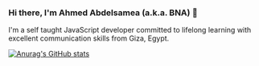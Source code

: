 ### Hi there, I'm Ahmed Abdelsamea (a.k.a. BNA) 👋

I'm a self taught JavaScript developer committed to lifelong learning with excellent communication skills from Giza, Egypt.

[![Anurag's GitHub stats](https://github-readme-stats.vercel.app/api?username=ahmdabdelsamea)](https://github.com/anuraghazra/github-readme-stats)


<!--
**ahmdabdelsamea/ahmdabdelsamea** is a ✨ _special_ ✨ repository because its `README.md` (this file) appears on your GitHub profile.

Here are some ideas to get you started:

- 🔭 I’m currently working on ...
- 🌱 I’m currently learning ...
- 👯 I’m looking to collaborate on ...
- 🤔 I’m looking for help with ...
- 💬 Ask me about ...
- 📫 How to reach me: ...
- 😄 Pronouns: ...
- ⚡ Fun fact: ...
-->
